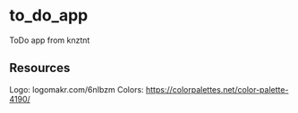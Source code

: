 # to_do_app

ToDo app from knztnt

## Resources

Logo: logomakr.com/6nIbzm
Colors: https://colorpalettes.net/color-palette-4190/
